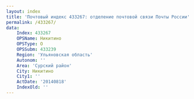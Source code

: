 ```yaml
---
layout: index
title: 'Почтовый индекс 433267: отделение почтовой связи Почты России'
permalink: /433267/
data:
    Index: 433267
    OPSName: Никитино
    OPSType: О
    OPSSubm: 433239
    Region: 'Ульяновская область'
    Autonom: ''
    Area: 'Сурский район'
    City: Никитино
    City1: ''
    ActDate: '20140818'
    IndexOld: ''
---
```

